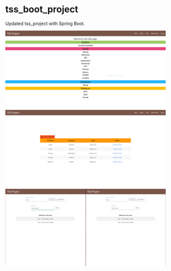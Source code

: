 # tss_boot_project
Updated tss_project with Spring Boot.

![Main page](https://github.com/Cassivellaunus/tss_boot_project/blob/master/screenshots/Main.PNG)
![Clients](https://github.com/Cassivellaunus/tss_boot_project/blob/master/screenshots/Clients.PNG)
![Chat page](https://github.com/Cassivellaunus/tss_boot_project/blob/master/screenshots/Chat.PNG)

